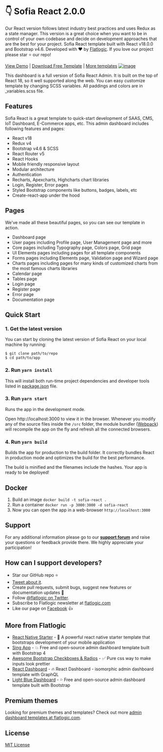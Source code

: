 # 👇 Sofia React 2.0.0

Our React version follows latest industry best practices and uses Redux as a state manager. This version is a great choice when you want to be in control of your own codebase and decide on development approaches that are the best for your project. Sofia React template built with React v18.0.0 and Bootstrap v4.6. Developed with ❤️ by [Flatlogic](https://flatlogic.com/). If you love our project please star ⭐️ our repo!

[View Demo](https://demo.flatlogic.com/sofia-react/#/template/dashboard) | [Download Free Template](https://github.com/flatlogic/sofia-react-template.git) | [More templates](https://flatlogic.com/templates)
[![image](https://user-images.githubusercontent.com/63450826/133580196-fe2ec804-ae11-49cc-9616-3690785463a0.png)](https://flatlogic.github.io/sofia-react-template/)

This dashboard is a full version of Sofia React Admin. It is built on the top of React 18, so it well supported along the web. You can easy customize template by changing SCSS variables. All paddings and colors are in _variables.scss file.

## Features

Sofia React is a great template to quick-start development of SAAS, CMS, IoT Dashboard, E-Commerce apps, etc.
This admin dashboard includes following features and pages:

* React v18
* Redux v4
* Bootstrap v4.6 & SCSS
* React Router v5
* React Hooks
* Mobile friendly responsive layout
* Modular architecture
* Authentication
* Recharts, Apexcharts, Highcharts chart libraries
* Login, Register, Error pages
* Styled Bootstrap components like buttons, badges, labels, etc
* Create-react-app under the hood

## Pages

We've made all these beautiful pages, so you can see our template in action.

* Dashboard page
* User pages including Profile page, User Management page and more
* Core pages including Typography page, Colors page, Grid page
* UI Elements pages including pages for all template components
* Forms pages including Elements page, Validation page and Wizard page
* Charts pages including pages for many kinds of customized charts from the most famous charts libraries
* Calendar page
* Tables page
* Login page
* Register page
* Error page
* Documentation page

## Quick Start

### 1. Get the latest version
You can start by cloning the latest version of Sofia React on your local machine by running:
```shell
$ git clone path/to/repo
$ cd path/to/app
```

### 2. Run `yarn install`
This will install both run-time project dependencies and developer tools listed
in [package.json](package.json) file.

### 3. Run `yarn start`
Runs the app in the development mode.

Open http://localhost:3000 to view it in the browser. Whenever you modify any of the source files inside the `/src` folder,
the module bundler ([Webpack](http://webpack.github.io/)) will recompile the
app on the fly and refresh all the connected browsers.

### 4. Run `yarn build`
Builds the app for production to the build folder.
It correctly bundles React in production mode and optimizes the build for the best performance.

The build is minified and the filenames include the hashes.
Your app is ready to be deployed!

## Docker

1. Build an image `docker build -t sofia-react .`
2. Run a container `docker run -p 3000:3000 -d sofia-react`
3. Now you can open the app in a web-browser `http://localhost:3000`

## Support
For any additional information please go to our [**support forum**](https://flatlogic.com/forum) and raise your questions or feedback provide there. We highly appreciate your participation!

## How can I support developers?
- Star our GitHub repo :star:
- [Tweet about it](https://twitter.com/intent/tweet?text=Amazing%20dashboard%20built%20with%20NodeJS,%20React%20and%20Bootstrap!&url=https://github.com/flatlogic/sofia-react-template&via=flatlogic).
- Create pull requests, submit bugs, suggest new features or documentation updates :wrench:
- Follow [@flatlogic on Twitter](https://twitter.com/flatlogic).
- Subscribe to Flatlogic newsletter at [flatlogic.com](https://flatlogic.com/)
- Like our page on [Facebook](https://www.facebook.com/flatlogic/) :thumbsup:

## More from Flatlogic

- [React Native Starter](https://github.com/flatlogic/react-native-starter) - 🚀 A powerful react native starter template that bootstraps development of your mobile application
- [Sing App](https://github.com/flatlogic/sing-app) - 💥 Free and open-source admin dashboard template built with Bootstrap 4
- [Awesome Bootstrap Checkboxes & Radios](https://github.com/flatlogic/awesome-bootstrap-checkbox) - ✅ Pure css way to make inputs look prettier
- [React Dashboard](https://github.com/flatlogic/react-dashboard) - 🔥 React Dashboard - isomorphic admin dashboard template with GraphQL
- [Light Blue Dashboard](https://github.com/flatlogic/light-blue-dashboard) - 💦 Free and open-source admin dashboard template built with Bootstrap

## Premium themes
Looking for premium themes and templates? Check out more [admin dashboard templates at flatlogic.com](https://flatlogic.com/admin-dashboards).

## License
[MIT License](https://github.com/flatlogic/sofia-react/blob/master/LICENSE)
